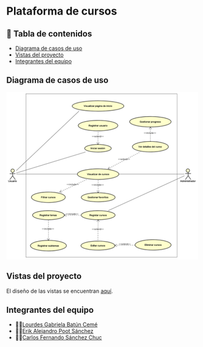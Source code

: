 # Plataforma de cursos

## 📄 **Tabla de contenidos** 

- [Diagrama de casos de uso](#diagrama-de-casos-de-uso)
- [Vistas del proyecto](#vistas-del-proyecto)
- [Integrantes del equipo](#integrantes-del-equipo)

## **Diagrama de casos de uso**
![Imagen](./public/images/DiagramaCasosDeUso.png "Diagrama de casos de uso")
## **Vistas del proyecto**
El diseño de las vistas se encuentran [aquí](https://www.figma.com/design/oHhb8kshefPxBi7MTPIRpo/Plataforma-de-cursos?node-id=71%3A1352&t=ApY1BeBAcXTX7Tzi-1).

## **Integrantes del equipo**
- 👩‍💻[Lourdes Gabriela Batún Cemé](https://github.com/Gabriela-Batun-Ceme)
- 👨‍💻[Erik Alejandro Poot Sánchez](https://github.com/erikpsanchez)
- 👨‍💻[Carlos Fernando Sánchez Chuc](https://github.com/Charly-Sz18)
